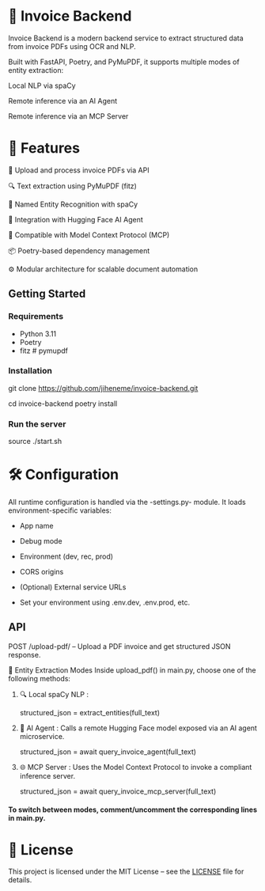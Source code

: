 # 🧾 Invoice Backend
Invoice Backend is a modern backend service to extract structured data from invoice PDFs using OCR and NLP.

Built with FastAPI, Poetry, and PyMuPDF, it supports multiple modes of entity extraction:

Local NLP via spaCy

Remote inference via an AI Agent

Remote inference via an MCP Server

# 🚀 Features
📄 Upload and process invoice PDFs via API

🔍 Text extraction using PyMuPDF (fitz)

🧠 Named Entity Recognition with spaCy

🤖 Integration with Hugging Face AI Agent

🔗 Compatible with Model Context Protocol (MCP)

📦 Poetry-based dependency management

⚙️ Modular architecture for scalable document automation


## Getting Started

### Requirements

- Python 3.11
- Poetry
- fitz  # pymupdf

### Installation

git clone https://github.com/jiheneme/invoice-backend.git

cd invoice-backend
poetry install

### Run the server

source ./start.sh

# 🛠 Configuration
All runtime configuration is handled via the -settings.py- module. It loads environment-specific variables:

- App name

- Debug mode

- Environment (dev, rec, prod)

- CORS origins

- (Optional) External service URLs

- Set your environment using .env.dev, .env.prod, etc.

## API
POST /upload-pdf/ – Upload a PDF invoice and get structured JSON response.

🧠 Entity Extraction Modes
Inside upload_pdf() in main.py, choose one of the following methods:

1. 🔍 Local spaCy NLP :
   
   structured_json = extract_entities(full_text)
3. 🤖 AI Agent : Calls a remote Hugging Face model exposed via an AI agent microservice.

   structured_json = await query_invoice_agent(full_text)
5. 🌐 MCP Server : Uses the Model Context Protocol to invoke a compliant inference server.
   
   structured_json = await query_invoice_mcp_server(full_text)
   
#### To switch between modes, comment/uncomment the corresponding lines in main.py.

# 📄 License

This project is licensed under the MIT License – see the [LICENSE](./LICENSE) file for details.
